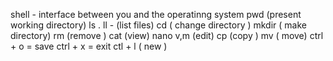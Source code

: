 shell - interface between you and the operatinng system
pwd (present working directory)
ls . ll - (list files)
cd ( change directory )
mkdir ( make directory)
rm (remove )
cat (view)
nano v,m (edit)
cp (copy )
mv ( move)
ctrl + o = save 
ctrl + x = exit 
ctl + l ( new )
